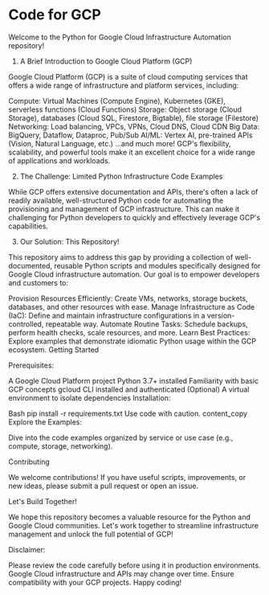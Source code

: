 # Code for GCP
Welcome to the Python for Google Cloud Infrastructure Automation repository!

1. A Brief Introduction to Google Cloud Platform (GCP)

Google Cloud Platform (GCP) is a suite of cloud computing services that offers a wide range of infrastructure and platform services, including:

Compute: Virtual Machines (Compute Engine), Kubernetes (GKE), serverless functions (Cloud Functions)
Storage: Object storage (Cloud Storage), databases (Cloud SQL, Firestore, Bigtable), file storage (Filestore)
Networking: Load balancing, VPCs, VPNs, Cloud DNS, Cloud CDN
Big Data: BigQuery, Dataflow, Dataproc, Pub/Sub
AI/ML: Vertex AI, pre-trained APIs (Vision, Natural Language, etc.)
...and much more!
GCP's flexibility, scalability, and powerful tools make it an excellent choice for a wide range of applications and workloads.

2. The Challenge: Limited Python Infrastructure Code Examples

While GCP offers extensive documentation and APIs, there's often a lack of readily available, well-structured Python code for automating the provisioning and management of GCP infrastructure. This can make it challenging for Python developers to quickly and effectively leverage GCP's capabilities.

3. Our Solution: This Repository!

This repository aims to address this gap by providing a collection of well-documented, reusable Python scripts and modules specifically designed for Google Cloud infrastructure automation. Our goal is to empower developers and customers to:

Provision Resources Efficiently: Create VMs, networks, storage buckets, databases, and other resources with ease.
Manage Infrastructure as Code (IaC): Define and maintain infrastructure configurations in a version-controlled, repeatable way.
Automate Routine Tasks: Schedule backups, perform health checks, scale resources, and more.
Learn Best Practices: Explore examples that demonstrate idiomatic Python usage within the GCP ecosystem.
Getting Started

Prerequisites:

A Google Cloud Platform project
Python 3.7+ installed
Familiarity with basic GCP concepts
gcloud CLI installed and authenticated
(Optional) A virtual environment to isolate dependencies
Installation:

Bash
pip install -r requirements.txt 
Use code with caution.
content_copy
Explore the Examples:

Dive into the code examples organized by service or use case (e.g., compute, storage, networking).

Contributing

We welcome contributions! If you have useful scripts, improvements, or new ideas, please submit a pull request or open an issue.

Let's Build Together!

We hope this repository becomes a valuable resource for the Python and Google Cloud communities. Let's work together to streamline infrastructure management and unlock the full potential of GCP!

Disclaimer:

Please review the code carefully before using it in production environments.
Google Cloud infrastructure and APIs may change over time. Ensure compatibility with your GCP projects.
Happy coding!
